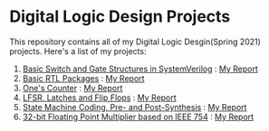 # Digital Logic Design Projects
This repository contains all of my Digital Logic Desgin(Spring 2021) projects. Here's a list of my projects:
1. [Basic Switch and Gate Structures in SystemVerilog](https://github.com/daniel-saeedi/LogicCircuitDesign/blob/master/Projects/Project1/Description/Computer%20Assignment%201-updated.pdf) : [My Report](https://github.com/daniel-saeedi/LogicCircuitDesign/blob/master/Projects/Project1/Report/Report.pdf)
2.  [Basic RTL Packages](https://github.com/daniel-saeedi/LogicCircuitDesign/blob/master/Projects/Project2/Computer%20Assignment%202%20Bahar%201400.pdf) : [My Report](https://github.com/daniel-saeedi/LogicCircuitDesign/blob/master/Projects/Project2/report/ReportCA%232DLD.pdf)
3. [One's Counter](https://github.com/daniel-saeedi/LogicCircuitDesign/blob/master/Projects/Project3/Computer%20Assignment%203%20Bahar%201400.pdf) : [My Report](https://github.com/daniel-saeedi/LogicCircuitDesign/blob/master/Projects/Project3/report/ReportCA%233DLD.pdf)
4. [LFSR, Latches and Flip Flops](https://github.com/daniel-saeedi/LogicCircuitDesign/blob/master/Projects/Project4/Computer%20Assignment%204%20Spring%201400.pdf) : [My Report](https://github.com/daniel-saeedi/LogicCircuitDesign/blob/master/Projects/Project4/report/ReportCA%234DLD.pdf)
5. [State Machine Coding, Pre- and Post-Synthesis](https://github.com/daniel-saeedi/LogicCircuitDesign/blob/master/Projects/Project5/Computer%20Assignment%205%20Bahar%201400.pdf) : [My Report](https://github.com/daniel-saeedi/LogicCircuitDesign/blob/master/Projects/Project5/report/ReportCA%235DLD.pdf)
6. [32-bit Floating Point Multiplier based on IEEE 754](https://github.com/daniel-saeedi/LogicCircuitDesign/blob/master/Projects/Project6/Computer%20Assignment%206%20Bahar%201400.pdf) : [My Report](https://github.com/daniel-saeedi/LogicCircuitDesign/blob/master/Projects/Project6/report/ReportCA%236DLD.pdf)
